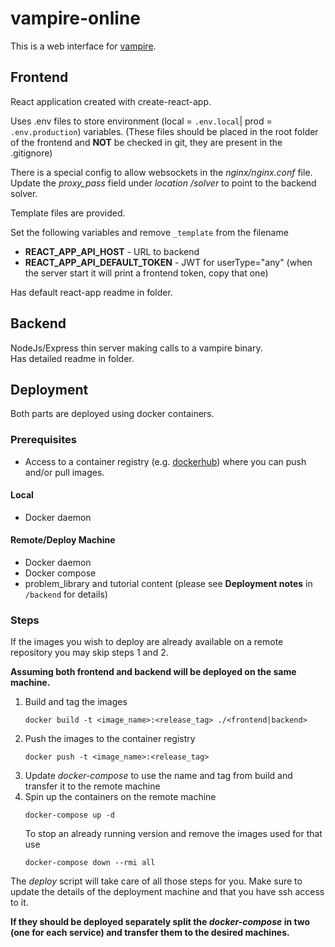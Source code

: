 # vampire-online

This is a web interface for [vampire](https://vprover.github.io/).

## Frontend

React application created with create-react-app.  

Uses .env files to store environment (local = `.env.local`| prod = `.env.production`) variables. (These files should be placed in the root folder of the frontend and **NOT** be checked in git, they are present in the .gitignore)

There is a special config to allow websockets in the _nginx/nginx.conf_ file. Update the _proxy\_pass_ field under _location /solver_ to point to the backend solver.

Template files are provided.

Set the following variables and remove `_template` from the filename

* **REACT_APP_API_HOST** - URL to backend
* **REACT_APP_API_DEFAULT_TOKEN** - JWT for userType="any" (when the server start it will print a frontend token, copy that one)

Has default react-app readme in folder.

## Backend

NodeJs/Express thin server making calls to a vampire binary.  
Has detailed readme in folder.

## Deployment

Both parts are deployed using docker containers.  

### Prerequisites

* Access to a container registry (e.g. [dockerhub](https://hub.docker.com/)) where you can push and/or pull images.  

#### Local

* Docker daemon

#### Remote/Deploy Machine

* Docker daemon
* Docker compose
* problem_library and tutorial content (please see **Deployment notes** in `/backend` for details)

### Steps

If the images you wish to deploy are already available on a remote repository you may skip steps 1 and 2.

**Assuming both frontend and backend will be deployed on the same machine.**  

1. Build and tag the images
    ```
    docker build -t <image_name>:<release_tag> ./<frontend|backend>
    ```
2. Push the images to the container registry
    ```
    docker push -t <image_name>:<release_tag>
    ```
3. Update _docker-compose_ to use the name and tag from build and transfer it to the remote machine
4. Spin up the containers on the remote machine
    ```
    docker-compose up -d
    ```
    To stop an already running version and remove the images used for that use
    ```
    docker-compose down --rmi all
    ```
The _deploy_ script will take care of all those steps for you. Make sure to update the details of the deployment machine and that you have ssh access to it.

**If they should be deployed separately split the _docker-compose_ in two (one for each service) and transfer them to the desired machines.**